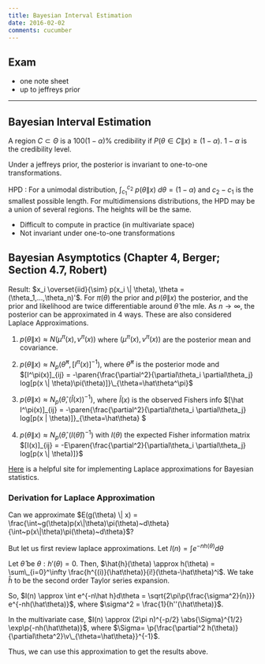 ```yaml
---
title: Bayesian Interval Estimation
date: 2016-02-02
comments: cucumber
---
```


## Exam

- one note sheet
- up to jeffreys prior

***

## Bayesian Interval Estimation

A region $C \subset \Theta$ is a $100(1-\alpha)\%$ credibility 
if $P(\theta \in C  \|  x) \ge (1-\alpha)$. $1-\alpha$ is the credibility level.

Under a jeffreys prior, the posterior is invariant to one-to-one transformations.

HPD
: For a unimodal distribution, $\int_{c_1}^{c_2}~p(\theta \| x) ~d\theta = (1-\alpha)$ and $c_2-c_1$ is the smallest possible length. For multidimensions distributions, the HPD may be a union of several regions. The heights will be the same.

  - Difficult to compute in practice (in multivariate space)
  - Not invariant under one-to-one transformations

## Bayesian Asymptotics (Chapter 4, Berger; Section 4.7, Robert) 

Result: $x_i \overset{iid}{\sim} p(x_i \| \theta), \theta = (\theta_1,...,\theta_n)'$. For $\pi(\theta)$ the prior and $p(\theta \| x)$ the posterior, and the prior and likelihood are twice differentiable around $\hat\theta$ the mle. As $n \rightarrow \infty$, the posterior can be approximated in 4 ways. These are also considered Laplace Approximations.

1. $p(\theta \| x) \approx N(\mu^\pi(x),v^\pi(x))$ where $(\mu^\pi(x), v^\pi(x))$ are the posterior mean and covariance.

2. $p(\theta \| x) \approx N_p(\hat\theta^\pi, [I^\pi(x)]^{-1})$, where $\hat\theta^\pi$ is the posterior mode and $[I^\pi(x)]_{ij} = -\paren{\frac{\partial^2}{\partial\theta_i \partial\theta_j} log[p(x \| \theta)\pi(\theta)]}\_{\theta=\hat\theta^\pi}$

3. $p(\theta \| x) \approx N_p(\hat\theta,(\hat{I}(x))^{-1})$, where $\hat I(x)$ is the observed Fishers info $[\hat I^\pi(x)]_{ij} = -\paren{\frac{\partial^2}{\partial\theta_i \partial\theta_j} log[p(x \| \theta)]}\_{\theta=\hat\theta} $

4. $p(\theta \| x) \approx N_p(\hat\theta, (I(\hat\theta))^{-1})$ with $I(\theta)$ the expected Fisher information matrix $[I(x)]_{ij} = -E\paren{\frac{\partial^2}{\partial\theta_i \partial\theta_j} log[p(x \| \theta)]}$

[Here](http://www.sumsar.net/blog/2013/11/easy-laplace-approximation/) is a helpful site for implementing Laplace approximations for Bayesian statistics.

### Derivation for Laplace Approximation

Can we approximate $E(g(\theta) \| x) = \frac{\int~g(\theta)p(x\|\theta)\pi(\theta)~d\theta}{\int~p(x\|\theta)\pi(\theta)~d\theta}$?

But let us first review laplace approximations. Let $I(n) = \displaystyle\int e^{-nh(\theta)} d\theta$

Let $\hat{\theta}$ be $\theta: h'(\theta)=0$. Then, $\hat{h}(\theta) \approx h(\theta) = \sum\_{i=0}^\infty \frac{h^{(i)}(\hat\theta)}{i!}(\theta-\hat\theta)^i$. We take $\hat h$ to be the second order Taylor series expansion.

So, $I(n) \approx \int e^{-n\hat h}d\theta =  \sqrt{2\pi\p{\frac{\sigma^2}{n}}} e^{-nh(\hat\theta)}$, where $\sigma^2 = \frac{1}{h''(\hat\theta)}$.

In the multivariate case, $I(n) \approx (2\pi n)^{-p/2} \abs{\Sigma}^{1/2} \exp\p{-nh(\hat\theta)}$, where $\Sigma= \p{\frac{\partial^2 h(\theta)}{\partial\theta^2}\v\_{\theta=\hat\theta}}^{-1}$.

Thus, we can use this approximation to get the results above.

